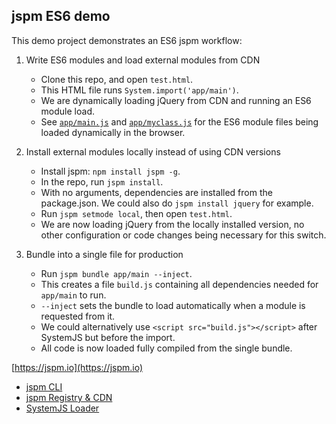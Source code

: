 jspm ES6 demo
---

This demo project demonstrates an ES6 jspm workflow:

1. Write ES6 modules and load external modules from CDN
   * Clone this repo, and open `test.html`.
   * This HTML file runs `System.import('app/main')`.
   * We are dynamically loading jQuery from CDN and running an ES6 module load.
   * See [`app/main.js`](https://github.com/jspm/demo-es6/blob/master/app/main.js) and [`app/myclass.js`](https://github.com/jspm/demo-es6/blob/master/app/my-class.js) for the ES6 module files being loaded dynamically in the browser.

2. Install external modules locally instead of using CDN versions
   * Install jspm: `npm install jspm -g`.
   * In the repo, run `jspm install`.
   * With no arguments, dependencies are installed from the package.json. We could also do `jspm install jquery` for example.
   * Run `jspm setmode local`, then open `test.html`.
   * We are now loading jQuery from the locally installed version, no other configuration or code changes being necessary for this switch.

3. Bundle into a single file for production
   * Run `jspm bundle app/main --inject`.
   * This creates a file `build.js` containing all dependencies needed for `app/main` to run.
   * `--inject` sets the bundle to load automatically when a module is requested from it.
   * We could alternatively use `<script src="build.js"></script>` after SystemJS but before the import.
   * All code is now loaded fully compiled from the single bundle.

[https://jspm.io](https://jspm.io)
* [jspm CLI](https://github.com/jspm/jspm-cli)
* [jspm Registry & CDN](https://github.com/jspm/registry)
* [SystemJS Loader](https://github.com/systemjs/systemjs)
